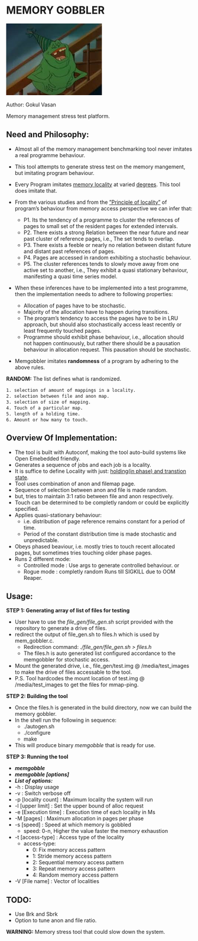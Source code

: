  MEMORY GOBBLER
===============

![picture alt](https://github.com/gokulvasan/MemoryManagementPhaseBasedStressTest/blob/master/MemoryGobbler.jpg "Memory gobbler")

Author: Gokul Vasan

Memory management stress test platform.

Need and Philosophy:
--------------------
* Almost all of the memory management benchmarking tool never imitates a real programme behaviour.
* This tool attempts to generate stress test on the memory mangement, but imitating program behaviour.
* Every Program imitates [memory locality](https://en.wikipedia.org/wiki/Locality_of_reference "locality of reference wiki page") at varied [degrees]( https://dl.acm.org/citation.cfm?id=360227 "Characteristics of Program Localities"). This tool does imitate that.
* From the various studies and from the [”Principle of locality”](https://dl.acm.org/citation.cfm?id=1070856) of program’s behaviour from memory access perspective we can infer that:
	* P1. Its the tendency of a programme to cluster the references of pages to small set of the resident pages for extended intervals.
	* P2. There exists a strong Relation between the near future and near past cluster of reference pages, i.e., The set tends to overlap.
	* P3. There exists a feeble or nearly no relation between distant future and distant past references of pages.
	* P4. Pages are accessed in random exhibiting a stochastic behaviour.
	* P5. The cluster references tends to slowly move away from one active set to another, i.e., They exhibit a quasi stationary behaviour, manifesting a quasi time series model.
* When these inferences have to be implemented into a test programme, then the implementation needs to adhere to following properties:
	* Allocation of pages have to be stochastic.
	* Majority of the allocation have to happen during transitions.
	* The program’s tendency to access the pages have to be in LRU approach, but should also stochastically access least recently or least frequently touched pages.
	* Programme should exhibit phase behaviour, i.e., allocation should not happen continuously, but rather there should be a pausation behaviour in allocation request. This pausation should be stochastic.

* Memgobbler imitates **randomness** of a program by adhering to the above rules.

**RANDOM:** The list defines what is randomized.

	1. selection of amount of mappings in a locality. 
	2. selection between file and anon map.
	3. selection of size of mapping.
	4. Touch of a particular map.
	5. length of a holding time.
	6. Amount or how many to touch. 

Overview Of Implementation:
---------------------------
* The tool is built with Autoconf, making the tool auto-build systems like Open Emebedded friendly.
* Generates a sequence of jobs and each job is a locality.
* It is suffice to define Locality with just: [holding(in phase) and transtion state](http://ieeexplore.ieee.org/document/1702696/).
* Tool uses combination of anon and filemap page.
* Sequence of selection between anon and file is made random.
* but, tries to maintain 3:1 ratio between file and anon respectively.
* Touch can be determined to be completly random or could be explicitly specified.
* Applies quasi-stationary behaviour:
	* i.e. distribution of page reference remains constant for a period of time.
	* Period of the constant distribution time is made stochastic and unpredictable.
* Obeys phased beaviour, i.e. mostly tries to touch recent allocated pages, but sometimes
  tries touching older phase pages.
* Runs 2 different mode:
	* Controlled mode : Use args to generate controlled behaviour. or
	* Rogue mode : completly random Runs till SIGKILL due to OOM Reaper.

Usage:
------
**STEP 1: Generating array of list of files for testing**

* User have to use the *file_gen/file_gen.sh* script provided with the repository to generate a drive of files.
* redirect the output of file_gen.sh to files.h which is used by mem_gobbler.c. 
	* Redirection command: *./file_gen/file_gen.sh > files.h*
	* The files.h is auto generated list configured accordance to the memgobbler for stochastic access.
* Mount the generated drive, i.e., file_gen/test.img @ /media/test_images to make the drive of files accessable to the tool.
* P.S. Tool hardcodes the mount location of test.img @ /media/test_images to get the files for mmap-ping.

**STEP 2: Building the tool**
* Once the files.h is generated in the build directory, now we can build the memory gobbler. 
* In the shell run the following in sequence:
	*  ./autogen.sh
	* ./configure
 	*  make
* This will produce binary *memgobble* that is ready for use.

**STEP 3: Running the tool**
* ***memgobble***
* ***memgobble [options]***
* ***List of options:***
* -h                   : Display usage
* -v                   : Switch verbose off
* -p [locality count]  : Maximum locality the system will run
* -l [upper limit]     : Set the upper bound of alloc request
* -e [Execution time]  : Execution time of each locality in Ms
* -M [pages]           : Maximum allocation in pages per phase
* -s [speed]           : Speed at which memory is gobbled
	* speed: 0-n, Higher the value faster the memory exhaustion
* -t [access-type]     : Access type of the locality
	* access-type:
		* 0: Fix memory access pattern
		* 1: Stride memory access pattern
		* 2: Sequential memory access pattern
		* 3: Repeat memory access pattern
		* 4: Random memory access pattern
* -V [File name]       : Vector of localities

TODO:
-----
* Use Brk and Sbrk 
* Option to tune anon and file ratio.

**WARNING:** Memory stress tool that could slow down the system.
